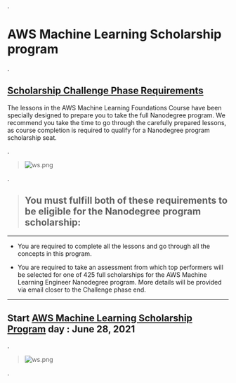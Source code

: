 
.

# AWS Machine Learning Scholarship program


.

## [Scholarship Challenge Phase Requirements](https://udacity-email.s3.us-west-2.amazonaws.com/AWS_Machine_Learning_Scholarship_Winner_Badge.png?bsft_aaid=affd8710-61ff-4001-baca-1d4a7303381d&bsft_eid=2316ca89-f91c-4348-a181-a31961848dd4&utm_campaign=sch_600_2021-06-25_ndxxx_aws-winner_announcement_global&utm_source=blueshift&utm_medium=email&utm_content=sch_600_2021-06-25_ndxxx_aws-winner_announcement_global&bsft_clkid=070e5ce6-01f4-4fde-ae06-4502e0a46099&bsft_uid=00de2879-837f-441d-951a-23c93505cbff&bsft_mid=f3732386-d217-4f31-9bcf-0032b3fd10fb&bsft_mime_type=html&bsft_ek=2021-06-25T16%3A32%3A51Z&bsft_lx=5&bsft_tv=6)



The lessons in the AWS Machine Learning Foundations Course have been specially designed to prepare you to take the full Nanodegree program. We recommend you take the time to go through the carefully prepared lessons, as course completion is required to qualify for a Nanodegree program scholarship seat.


.


> ![ws.png](https://udacity-reviews-uploads.s3.us-west-2.amazonaws.com/_attachments/399095/1624901192/ws.png)

.



> ## You must fulfill both of these requirements to be eligible for the Nanodegree program scholarship:

--------------------


- You are required to complete all the lessons and go through all the concepts in this program.

- You are required to take an assessment from which top performers will be selected for one of 425 full scholarships for the AWS Machine Learning Engineer Nanodegree program. More details will be provided via email closer to the Challenge phase end.



-----------------------------------


## Start [AWS Machine Learning Scholarship Program](https://classroom.udacity.com/nanodegrees/nd065/parts/a5a4c41f-9cc7-48bd-9f00-582f35a7da53)  day : June 28, 2021


.

> ![ws.png](https://udacity-reviews-uploads.s3.us-west-2.amazonaws.com/_attachments/399095/1624901127/ws.png)


.


